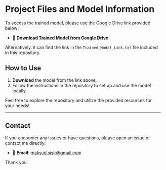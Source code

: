 # Project Files and Model Information

To access the trained model, please use the Google Drive link provided below:

- 📂 **[Download Trained Model from Google Drive](https://drive.google.com/drive/folders/1DAXbUXL5cI3cbgyXOGxj2MSDD9LPqrkI?usp=drive_link)**

Alternatively, it can find the link in the `Trained_Model_Link.txt` file included in this repository.

## How to Use

1. **Download** the model from the link above.
2. Follow the instructions in the repository to set up and use the model locally.

Feel free to explore the repository and utilize the provided resources for your needs!

---

## Contact

If you encounter any issues or have questions, please open an issue or contact me directly:

- 📧 **Email**: [maksud.sisir@gmail.com](mailto:maksud.sisir@gmail.com)

Thank you.
